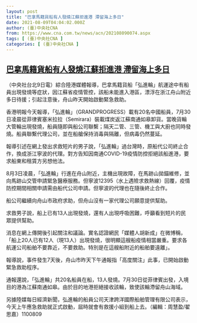 ```yaml
---
layout: post
title: "巴拿馬籍貨船有人發燒江蘇拒進港 滯留海上多日"
date: 2021-08-09T04:04:02.000Z
author: (臺)中央社CNA
from: https://www.cna.com.tw/news/acn/202108090074.aspx
tags: [ (臺)中央社CNA ]
categories: [ (臺)中央社CNA ]
---
```

<!--1628481842000-->
[巴拿馬籍貨船有人發燒江蘇拒進港 滯留海上多日](https://www.cna.com.tw/news/acn/202108090074.aspx)
------

<div>
<div></div><div class="paragraph"><p>（中央社台北9日電）綜合陸港媒體報導，巴拿馬籍貨船「弘進輪」航運途中有船員出現發燒等症狀，因江蘇省疫情管控，該船未能進入港區，漂浮在浙江舟山附近多日待援；引起注意後，舟山昨天開始啟動緊急救助。</p><p>香港明報今天報導，「弘進輪」（GRANDPROGRESS）載有20名中國船員，7月30日凌晨從菲律賓塞米拉拉（Semirara）裝載煤炭返江蘇南通如皋卸貨。當晚貨輪大管輪出現發燒，船員隨即與船公司聯繫；隔天二管、三管、機工與大廚也同時發燒。船員聯繫代理公司，並在船艙保持消毒與隔離，但病毒仍然蔓延。</p><p>報導引述在網上發出求救短片的男子說，「弘進輪」過台灣時，原船代公司終止合作，換成浙江寧波的代理。對方告知因南通COVID-19疫情防控拒絕該船進港，要求船東和租賃方另想他法。</p><p>8月3日凌晨，「弘進輪」行進在舟山附近，主機出現故障，在馬跡山拋錨維修，並向馬跡山交管申請緊急醫療服務。但寧波12395（水上遇險求救熱線）回覆，疫情防控期間相關申請需由船代公司申請。但寧波的代理也在隨後終止合作。</p><p>船公司繼續向舟山市政府求助，但舟山沒有一家代理公司願意提供幫助。</p><p>求救男子說，船上已有13人出現發燒，還有人出現呼吸困難，呼籲看到短片的民眾提供幫助。</p><p>消息在網上傳開後引起關注和議論。實名認證網民「媒體人胡新成」在微博稱，「船上20人已有12人（現13人）出現發燒，很明顯這艘船疫情相當嚴重。要求各航運公司船舶不要靠近，不要救助。特別是在這艘船附近的船舶要遠離」。</p><p>報導說，事件發生7天後，舟山市昨天下午通報指「高度關注」此事，已開始啟動緊急救助程序。</p><p>通報還說，「弘進輪」共20名船員在船，13人發燒。7月30日從菲律賓出發，入境目的港為江蘇南通如皋。由於目的地港拒絕接收該輪，致使該輪滯留舟山海域。</p><p>另據陸媒每日經濟新聞，弘進輪的船員公司天津跨洋國際船舶管理有限公司表示，今天上午應急救助就正式啟動，屆時就會有救援小組到船上去。（編輯：周慧盈/翟思嘉）1100809</p></div>
</div>
